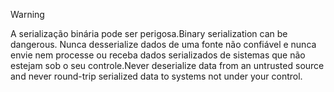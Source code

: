 > [!WARNING]
> <span data-ttu-id="9e35f-101">A serialização binária pode ser perigosa.</span><span class="sxs-lookup"><span data-stu-id="9e35f-101">Binary serialization can be dangerous.</span></span> <span data-ttu-id="9e35f-102">Nunca desserialize dados de uma fonte não confiável e nunca envie nem processe ou receba dados serializados de sistemas que não estejam sob o seu controle.</span><span class="sxs-lookup"><span data-stu-id="9e35f-102">Never deserialize data from an untrusted source and never round-trip serialized data to systems not under your control.</span></span>